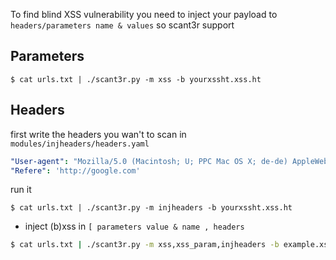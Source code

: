 To find blind XSS vulnerability you need to inject your payload to `headers/parameters name & values` so scant3r support

## Parameters
```
$ cat urls.txt | ./scant3r.py -m xss -b yourxssht.xss.ht
```

## Headers
first write the headers you wan't to scan in `modules/injheaders/headers.yaml`

```yaml
"User-agent": "Mozilla/5.0 (Macintosh; U; PPC Mac OS X; de-de) AppleWebKit/125.2 (KHTML, like Gecko) Safari/125.7"
"Refere": 'http://google.com'
```
run it
```
$ cat urls.txt | ./scant3r.py -m injheaders -b yourxssht.xss.ht
```


* inject (b)xss in `[ parameters value & name , headers`

```bash
$ cat urls.txt | ./scant3r.py -m xss,xss_param,injheaders -b example.xss.ht -w 100
```
